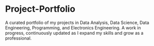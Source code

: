 # Project-Portfolio
A curated portfolio of my projects in Data Analysis, Data Science, Data Engineering, Programming, and Electronics Engineering. A work in progress, continuously updated as I expand my skills and grow as a professional.
